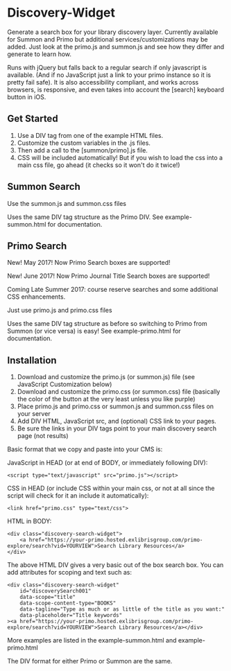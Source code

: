 # Discovery-Widget
Generate a search box for your library discovery layer. Currently available for Summon and Primo but additional services/customizations may be added. Just look at the primo.js and summon.js and see how they differ and generate to learn how.

Runs with jQuery but falls back to a regular search if only javascript is available. (And if no JavaScript just a link to your primo instance so it is pretty fail safe). It is also accessibility compliant, and works across browsers, is responsive, and even takes into account the [search] keyboard button in iOS.

## Get Started

1. Use a DIV tag from one of the example HTML files.
2. Customize the custom variables in the .js files.
3. Then add a call to the [summon/primo].js file.
4. CSS will be included automatically! But if you wish to load the css into a main css file, go ahead (it checks so it won't do it twice!)

## Summon Search

Use the summon.js and summon.css files

Uses the same DIV tag structure as the Primo DIV. See example-summon.html for documentation.

## Primo Search

New! May 2017! Now Primo Search boxes are supported!

New! June 2017! Now Primo Journal Title Search boxes are supported!

Coming Late Summer 2017: course reserve searches and some additional CSS enhancements.

Just use primo.js and primo.css files

Uses the same DIV tag structure as before so switching to Primo from Summon (or vice versa) is easy! See example-primo.html for documentation.

## Installation

1. Download and customize the primo.js (or summon.js) file (see JavaScript Customization below)
2. Download and customize the primo.css (or summon.css) file (basically the color of the button at the very least unless you like purple)
3. Place primo.js and primo.css or summon.js and summon.css files on your server
4. Add DIV HTML, JavaScript src, and (optional) CSS link to your pages.
5. Be sure the links in your DIV tags point to your main discovery search page (not results)

Basic format that we copy and paste into your CMS is:

JavaScript in HEAD (or at end of BODY, or immediately following DIV):

    <script type="text/javascript" src="primo.js"></script>

CSS in HEAD (or include CSS within your main css, or not at all since the script will check for it an include it automatically):

    <link href="primo.css" type="text/css">

HTML in BODY:

    <div class="discovery-search-widget">
        <a href="https://your-primo.hosted.exlibrisgroup.com/primo-explore/search?vid=YOURVIEW">Search Library Resources</a>
    </div>

The above HTML DIV gives a very basic out of the box search box. You can add attributes for scoping and text such as:

    <div class="discovery-search-widget"
        id="discoverySearch001"
        data-scope="title"
        data-scope-content-type="BOOKS"
        data-tagline="Type as much or as little of the title as you want:"
        data-placeholder="Title keywords"
    ><a href="https://your-primo.hosted.exlibrisgroup.com/primo-explore/search?vid=YOURVIEW">Search Library Resources</a></div>

More examples are listed in the example-summon.html and example-primo.html

The DIV format for either Primo or Summon are the same.

